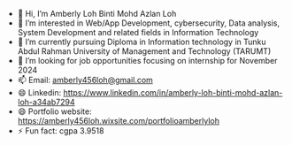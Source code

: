 - 👋 Hi, I’m Amberly Loh Binti Mohd Azlan Loh
- 👀 I’m interested in Web/App Development, cybersecurity, Data analysis, System Development and related fields in Information Technology
- 🌱 I’m currently pursuing Diploma in Information technology in Tunku Abdul Rahman University of Management and Technology (TARUMT)
- 💞️ I’m looking for job opportunities focusing on internship for November 2024
- 📫 Email: amberly456loh@gmail.com 
- 😄 Linkedin: https://www.linkedin.com/in/amberly-loh-binti-mohd-azlan-loh-a34ab7294
- 😄 Portfolio website: https://amberly456loh.wixsite.com/portfolioamberlyloh
- ⚡ Fun fact: cgpa 3.9518

<!---
Aly-05ly/Aly-05ly is a ✨ special ✨ repository because its `README.md` (this file) appears on your GitHub profile.
You can click the Preview link to take a look at your changes.
--->
